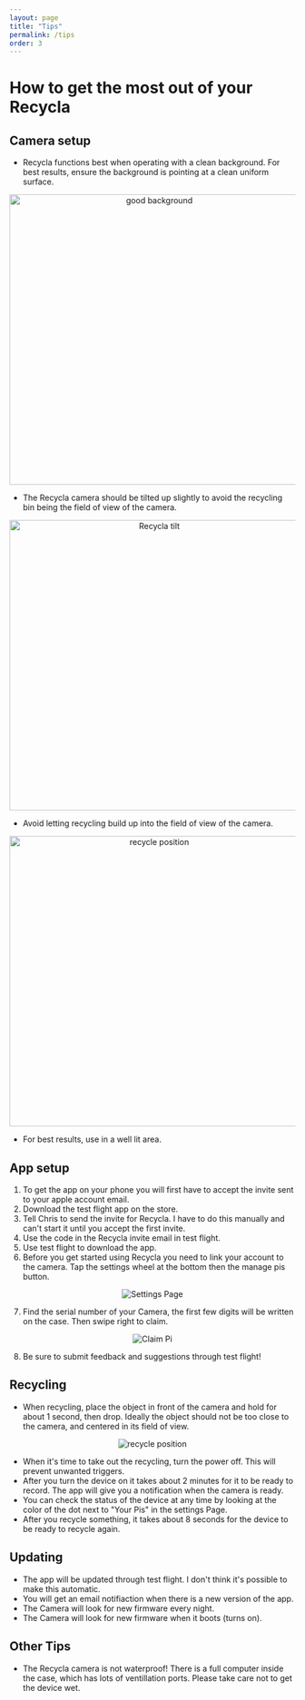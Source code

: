 ```yaml
---
layout: page
title: "Tips"
permalink: /tips
order: 3
---
```


# How to get the most out of your Recycla

## Camera setup

 * Recycla functions best when operating with a clean background. For best results, ensure the background is pointing at a clean uniform surface.  
<div style="text-align: center;">
  <img src="{{ '/images/good_background.jpg' | relative_url }}" alt="good background" width="512">
</div>

 * The Recycla camera should be tilted up slightly to avoid the recycling bin being the field of view of the camera.  
<div style="text-align: center;">
  <img src="{{ '/images/tilt.jpg' | relative_url }}" alt="Recycla tilt" width="512">
</div>

 * Avoid letting recycling build up into the field of view of the camera.  
<div style="text-align: center;">
  <img src="{{ '/images/bad_background.jpg' | relative_url }}" alt="recycle position" width="512">
</div>

 * For best results, use in a well lit area.

## App setup

1. To get the app on your phone you will first have to accept the invite sent to your apple account email.
2. Download the test flight app on the store.
3. Tell Chris to send the invite for Recycla. I have to do this manually and can't start it until you accept the first invite.
4. Use the code in the Recycla invite email in test flight.
5. Use test flight to download the app.
6. Before you get started using Recycla you need to link your account to the camera. Tap the settings wheel at the bottom then the manage pis button.
<div style="text-align: center;">
  <img src="{{ '/images/settigns_page.PNG' | relative_url }}" alt="Settings Page">
</div>

7. Find the serial number of your Camera, the first few digits will be written on the case. Then swipe right to claim.
<div style="text-align: center;">
  <img src="{{ '/images/select_pi.PNG' | relative_url }}" alt="Claim Pi">
</div>

8. Be sure to submit feedback and suggestions through test flight!

## Recycling
 * When recycling, place the object in front of the camera and hold for about 1 second, then drop. Ideally the object should not be too close to the camera, and centered in its field of view.  
<div style="text-align: center;">
  <img src="{{ '/images/positioning.png' | relative_url }}" alt="recycle position">
</div>

 * When it's time to take out the recycling, turn the power off. This will prevent unwanted triggers.
 * After you turn the device on it takes about 2 minutes for it to be ready to record. The app will give you a notification when the camera is ready. 
 * You can check the status of the device at any time by looking at the color of the dot next to "Your Pis" in the settings Page.
 * After you recycle something, it takes about 8 seconds for the device to be ready to recycle again.

## Updating
 * The app will be updated through test flight. I don't think it's possible to make this automatic.
 * You will get an email notifiaction when there is a new version of the app.
 * The Camera will look for new firmware every night. 
 * The Camera will look for new firmware when it boots (turns on).

## Other Tips
 * The Recycla camera is not waterproof! There is a full computer inside the case, which has lots of ventillation ports. Please take care not to get the device wet.